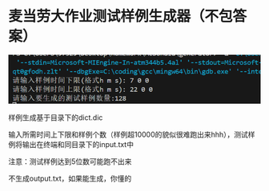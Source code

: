 # 麦当劳大作业测试样例生成器（不包答案）



![使用示例](使用示例.png)

样例生成基于目录下的dict.dic

输入所需时间上下限和样例个数（样例超10000的貌似很难跑出来hhh），测试样例将输出在终端和同目录下的input.txt中

注意：测试样例达到5位数可能跑不出来

不生成output.txt，如果能生成，你懂的